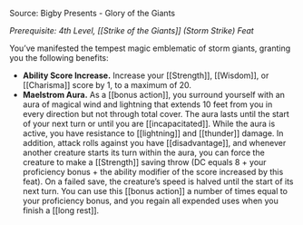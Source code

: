 Source: Bigby Presents - Glory of the Giants

_Prerequisite: 4th Level, [[Strike of the Giants]] (Storm Strike) Feat_

You’ve manifested the tempest magic emblematic of storm giants, granting you the following benefits:

- **Ability Score Increase.** Increase your [[Strength]], [[Wisdom]], or [[Charisma]] score by 1, to a maximum of 20.
- **Maelstrom Aura.** As a [[bonus action]], you surround yourself with an aura of magical wind and lightning that extends 10 feet from you in every direction but not through total cover. The aura lasts until the start of your next turn or until you are [[incapacitated]]. While the aura is active, you have resistance to [[lightning]] and [[thunder]] damage. In addition, attack rolls against you have [[disadvantage]], and whenever another creature starts its turn within the aura, you can force the creature to make a [[Strength]] saving throw (DC equals 8 + your proficiency bonus + the ability modifier of the score increased by this feat). On a failed save, the creature’s speed is halved until the start of its next turn. You can use this [[bonus action]] a number of times equal to your proficiency bonus, and you regain all expended uses when you finish a [[long rest]]. 